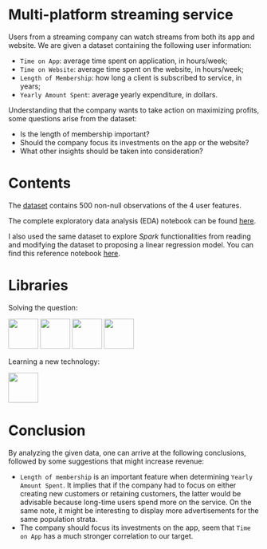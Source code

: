 # Multi-platform streaming service

Users from a streaming company can watch streams from both its app and website. We are given a dataset containing the following user information:
- ``Time on App``: average time spent on application, in hours/week;
- ``Time on Website``: average time spent on the website, in hours/week;
- ``Length of Membership``: how long a client is subscribed to service, in years;
- ``Yearly Amount Spent``: average yearly expenditure, in dollars.

Understanding that the company wants to take action on maximizing profits, some questions arise from the dataset:
- Is the length of membership important?
- Should the company focus its investments on the app or the website?
- What other insights should be taken into consideration?

# Contents

The [dataset](userInformation.csv) contains 500 non-null observations of the 4 user features. 

The complete exploratory data analysis (EDA) notebook can be found [here](multi_plataform.ipynb).

I also used the same dataset to explore _Spark_ functionalities from reading and modifying the dataset to proposing a linear regression model. You can find this reference notebook [here](pyspark_exploration.ipynb).

# Libraries

Solving the question:

<img src="https://cdn.jsdelivr.net/gh/devicons/devicon/icons/pandas/pandas-original-wordmark.svg" width="60" height="60"/> <img src="https://seaborn.pydata.org/_images/logo-tall-lightbg.svg" width="60" height="60"/> <img src="https://upload.wikimedia.org/wikipedia/commons/0/05/Scikit_learn_logo_small.svg" width="60" height="60"/> <img src="https://www.statsmodels.org/dev/_images/statsmodels-logo-v2.svg" width="60" height="60"/>

Learning a new technology:

<img src="https://upload.wikimedia.org/wikipedia/commons/f/f3/Apache_Spark_logo.svg" width="60" height="60"/>

# Conclusion

By analyzing the given data, one can arrive at the following conclusions, followed by some suggestions that might increase revenue:
- `Length of membership` is an important feature when determining `Yearly Amount Spent`. It implies that if the company had to focus on either creating new customers or retaining customers, the latter would be advisable because long-time users spend more on the service. On the same note, it might be interesting to display more advertisements for the same population strata.
- The company should focus its investments on the app, seem that `Time on App` has a much stronger correlation to our target.